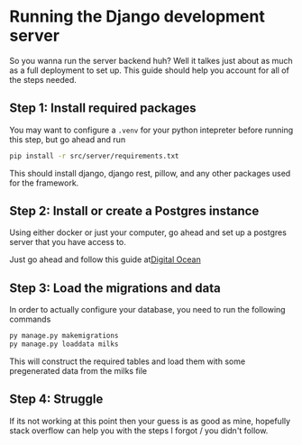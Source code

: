 # Running the Django development server

So you wanna run the server backend huh? Well it talkes just about as much as a full deployment to set up.  This guide should help you account for all of the steps needed.

## Step 1: Install required packages

You may want to configure a `.venv` for your python intepreter before running this step, but go ahead and run
```bash
pip install -r src/server/requirements.txt
```

This should install django, django rest, pillow, and any other packages used for the framework.

## Step 2: Install or create a Postgres instance

Using either docker or just your computer, go ahead and set up a postgres server that you have access to.  

Just go ahead and follow this guide at[Digital Ocean](https://www.digitalocean.com/community/tutorials/how-to-use-postgresql-with-your-django-application-on-ubuntu-20-0)

## Step 3: Load the migrations and data

In order to actually configure your database, you need to run the following commands

```python
py manage.py makemigrations
py manage.py loaddata milks
```

This will construct the required tables and load them with some pregenerated data from the milks file

## Step 4: Struggle

If its not working at this point then your guess is as good as mine, hopefully stack overflow can help you with the steps I forgot / you didn't follow.

